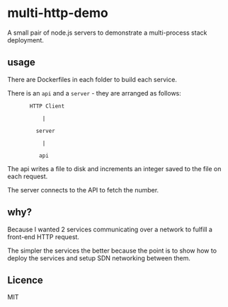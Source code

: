 # multi-http-demo

A small pair of node.js servers to demonstrate a multi-process stack deployment.

## usage

There are Dockerfiles in each folder to build each service.

There is an `api` and a `server` - they are arranged as follows:

```
       HTTP Client

           |

         server

           |

          api
```

The api writes a file to disk and increments an integer saved to the file on each request.

The server connects to the API to fetch the number.

## why?

Because I wanted 2 services communicating over a network to fulfill a front-end HTTP request.

The simpler the services the better because the point is to show how to deploy the services and setup SDN networking between them.

## Licence

MIT

